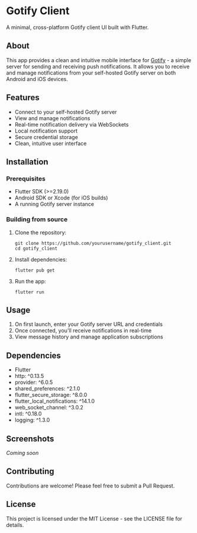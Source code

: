 # Gotify Client

A minimal, cross-platform Gotify client UI built with Flutter.

## About

This app provides a clean and intuitive mobile interface for [Gotify](https://gotify.net/) - a simple server for sending and receiving push notifications. It allows you to receive and manage notifications from your self-hosted Gotify server on both Android and iOS devices.

## Features

- Connect to your self-hosted Gotify server
- View and manage notifications
- Real-time notification delivery via WebSockets
- Local notification support
- Secure credential storage
- Clean, intuitive user interface

## Installation

### Prerequisites

- Flutter SDK (>=2.19.0)
- Android SDK or Xcode (for iOS builds)
- A running Gotify server instance

### Building from source

1. Clone the repository:
   ```
   git clone https://github.com/yourusername/gotify_client.git
   cd gotify_client
   ```

2. Install dependencies:
   ```
   flutter pub get
   ```

3. Run the app:
   ```
   flutter run
   ```

## Usage

1. On first launch, enter your Gotify server URL and credentials
2. Once connected, you'll receive notifications in real-time
3. View message history and manage application subscriptions

## Dependencies

- Flutter
- http: ^0.13.5
- provider: ^6.0.5
- shared_preferences: ^2.1.0
- flutter_secure_storage: ^8.0.0
- flutter_local_notifications: ^14.1.0
- web_socket_channel: ^3.0.2
- intl: ^0.18.0
- logging: ^1.3.0

## Screenshots

*Coming soon*

## Contributing

Contributions are welcome! Please feel free to submit a Pull Request.

## License

This project is licensed under the MIT License - see the LICENSE file for details.
